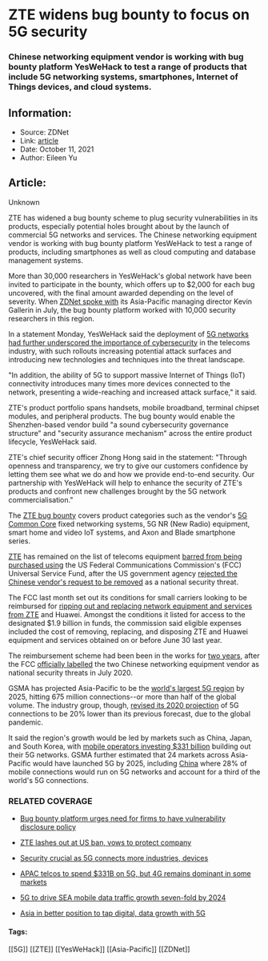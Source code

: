 # ZTE widens bug bounty to focus on 5G security
### Chinese networking equipment vendor is working with bug bounty platform YesWeHack to test a range of products that include 5G networking systems, smartphones, Internet of Things devices, and cloud systems.

## Information:
+ Source: ZDNet
+ Link: [article](https://www.zdnet.com/article/zte-widens-bug-bounty-to-focus-on-5g-security/)
+ Date: October 11, 2021
+ Author: Eileen Yu


## Article:
Unknown

ZTE has widened a bug bounty scheme to plug security vulnerabilities in its products, especially potential holes brought about by the launch of commercial 5G networks and services. The Chinese networking equipment vendor is working with bug bounty platform YesWeHack to test a range of products, including smartphones as well as cloud computing and database management systems. 

More than 30,000 researchers in YesWeHack's global network have been invited to participate in the bounty, which offers up to $2,000 for each bug uncovered, with the final amount awarded depending on the level of severity. When [ZDNet spoke with](https://www.zdnet.com/article/bug-bounty-platform-urges-need-for-firms-to-have-vulnerability-disclosure-policy/) its Asia-Pacific managing director Kevin Gallerin in July, the bug bounty platform worked with 10,000 security researchers in this region. 

In a statement Monday, YesWeHack said the deployment of [5G networks had further underscored the importance of cybersecurity](https://www.zdnet.com/article/security-crucial-as-5g-connects-more-industries-devices/) in the telecoms industry, with such rollouts increasing potential attack surfaces and introducing new technologies and techniques into the threat landscape. 


"In addition, the ability of 5G to support massive Internet of Things (IoT) connectivity introduces many times more devices connected to the network, presenting a wide-reaching and increased attack surface," it said. 

ZTE's product portfolio spans handsets, mobile broadband, terminal chipset modules, and peripheral products. The bug bounty would enable the Shenzhen-based vendor build "a sound cybersecurity governance structure" and "security assurance mechanism" across the entire product lifecycle, YesWeHack said.  

ZTE's chief security officer Zhong Hong said in the statement: "Through openness and transparency, we try to give our customers confidence by letting them see what we do and how we provide end-to-end security. Our partnership with YesWeHack will help to enhance the security of ZTE's products and confront new challenges brought by the 5G network commercialisation."

The [ZTE bug bounty](https://yeswehack.com/programs/zte-products-bug-bounty-program) covers product categories such as the vendor's [5G Common Core](https://www.zte.com.cn/global/products/core_network/packet_core/202003251501/5G-Common-Core) fixed networking systems, 5G NR (New Radio) equipment, smart home and video IoT systems, and Axon and Blade smartphone series. 






[ZTE](https://www.zdnet.com/article/zte-lashes-out-at-us-ban-vows-to-protect-company/) has remained on the list of telecoms equipment [barred from being purchased using](https://www.fcc.gov/document/fcc-designates-huawei-and-zte-national-security-threats) the US Federal Communications Commission's (FCC) Universal Service Fund, after the US government agency [rejected the Chinese vendor's request to be removed](https://www.zdnet.com/article/zte-stays-on-fcc-national-security-threat-list/) as a national security threat. 

The FCC last month set out its conditions for small carriers looking to be reimbursed for [ripping out and replacing network equipment and services from ZTE](https://www.zdnet.com/article/fcc-details-1-9-billion-program-to-rip-out-huawei-and-zte-gear-in-the-us/) and Huawei. Amongst the conditions it listed for access to the designated $1.9 billion in funds, the commission said eligible expenses included the cost of removing, replacing, and disposing ZTE and Huawei equipment and services obtained on or before June 30 last year.  

The reimbursement scheme had been been in the works for [two years](https://www.zdnet.com/article/fcc-proposes-rip-and-replace-of-zte-huawei-gear-in-carriers-who-take-usf-funds-whos-paying/), after the FCC [officially labelled](https://www.zdnet.com/article/fcc-officially-designates-huawei-zte-as-national-security-threats/) the two Chinese networking equipment vendor as national security threats in July 2020. 

GSMA has projected Asia-Pacific to be the [world's largest 5G region](https://www.gsma.com/asia-pacific/whats-new/gsma-asia-set-to-become-worlds-largest-5g-region-by-2025/) by 2025, hitting 675 million connections--or more than half of the global volume. The industry group, though, [revised its 2020 projection](https://www.zdnet.com/article/apac-telcos-to-spend-331b-on-5g-but-4g-remains-dominant-in-some-markets/) of 5G connections to be 20% lower than its previous forecast, due to the global pandemic.  

It said the region's growth would be led by markets such as China, Japan, and South Korea, with [mobile operators investing $331 billion](https://www.zdnet.com/article/apac-telcos-to-spend-331b-on-5g-but-4g-remains-dominant-in-some-markets/) building out their 5G networks. GSMA further estimated that 24 markets across Asia-Pacific would have launched 5G by 2025, including [China](https://www.zdnet.com/article/china-to-lead-apac-tech-spend-5g-race-ahead-of-global-markets/) where 28% of mobile connections would run on 5G networks and account for a third of the world's 5G connections. 

### RELATED COVERAGE

* [Bug bounty platform urges need for firms to have vulnerability disclosure policy](https://www.zdnet.com/article/bug-bounty-platform-urges-need-for-firms-to-have-vulnerability-disclosure-policy/)
* [ZTE lashes out at US ban, vows to protect company](https://www.zdnet.com/article/zte-lashes-out-at-us-ban-vows-to-protect-company/)
* [Security crucial as 5G connects more industries, devices](https://www.zdnet.com/article/security-crucial-as-5g-connects-more-industries-devices/)
* [APAC telcos to spend $331B on 5G, but 4G remains dominant in some markets](https://www.zdnet.com/article/apac-telcos-to-spend-331b-on-5g-but-4g-remains-dominant-in-some-markets/)  

* [5G to drive SEA mobile data traffic growth seven-fold by 2024](https://www.zdnet.com/article/5g-to-drive-sea-mobile-data-traffic-growth-seven-fold-by-2024/)  

* [Asia in better position to tap digital, data growth with 5G](https://www.zdnet.com/article/asia-in-better-position-to-tap-digital-data-growth-with-5g/)





#### Tags:
[[5G]] [[ZTE]] [[YesWeHack]] [[Asia-Pacific]] [[ZDNet]]
